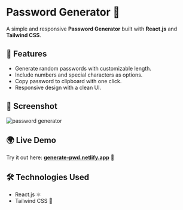 # Password Generator 🔐

A simple and responsive **Password Generator** built with **React.js** and **Tailwind CSS**.

## 🚀 Features
- Generate random passwords with customizable length.
- Include numbers and special characters as options.
- Copy password to clipboard with one click.
- Responsive design with a clean UI.

## 📸 Screenshot
![password generator](https://github.com/user-attachments/assets/e6fda87f-8114-40c3-ae4a-09af93539191)

## 🌍 Live Demo
Try it out here: **[generate-pwd.netlify.app](https://generate-pwd.netlify.app/)** 🚀

## 🛠️ Technologies Used
- React.js ⚛️
- Tailwind CSS 🎨
